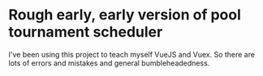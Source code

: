 # Rough early, early version of pool tournament scheduler

I've been using this project to teach myself VueJS and Vuex. So there are lots of errors and mistakes and general bumbleheadedness.
